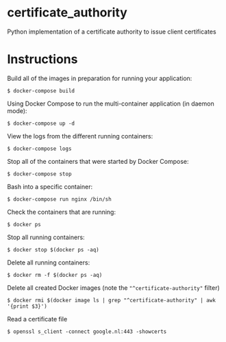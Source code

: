 # certificate_authority
Python implementation of a certificate authority to issue client certificates

# Instructions

Build all of the images in preparation for running your application:
```
$ docker-compose build
```

Using Docker Compose to run the multi-container application (in daemon mode):
```
$ docker-compose up -d
```

View the logs from the different running containers:
```
$ docker-compose logs
```

Stop all of the containers that were started by Docker Compose:
```
$ docker-compose stop
```

Bash into a specific container:
```
$ docker-compose run nginx /bin/sh
```

Check the containers that are running:
```
$ docker ps
```

Stop all running containers:
```
$ docker stop $(docker ps -aq)
```

Delete all running containers:
```
$ docker rm -f $(docker ps -aq)
```

Delete all created Docker images (note the `"^certificate-authority"` filter)
```
$ docker rmi $(docker image ls | grep "^certificate-authority" | awk '{print $3}')
```

Read a certificate file
```
$ openssl s_client -connect google.nl:443 -showcerts
```